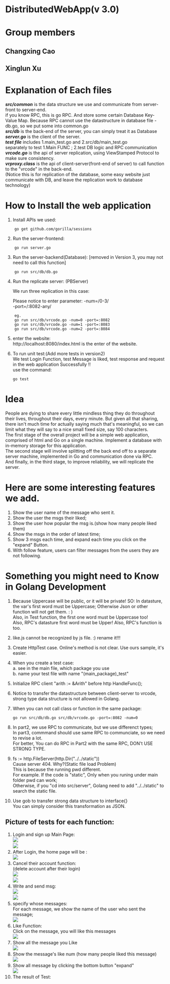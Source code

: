 # DistributedWebApp(v 3.0)
# Group members
## Changxing Cao
## Xinglun Xu

# Explanation of Each files
***src/common*** is the data structure we use and communicate from server-front to server-end.   
      if you know RPC, this is go RPC. And store some certain Database Key-Value Map. Because RPC cannot use the datastructure in database file - db.go, so we put some into common.go  
***src/db***  is the back-end of the server, you can simply treat it as Database  
***server.go*** is the client of the server.    
***test file*** includes 1.main_test.go and 2.src/db/main_test.go    
      separately to test 1.Main FUNC ; 2.test DB logic and RPC communication   
***vrcode.go*** is the api of server replication, using ViewStamped Protocol to make sure consistency.  
***vrproxy.class*** is the api of client-server(front-end of server) to call function to the "vrcode" in the back-end.  
      (Notice this is for replication of the database, some easy website just communicate with DB, and leave the replication work to database technology)


# How to Install the web application
1.  Install APIs we used:   
```
    go get github.com/gorilla/sessions    
```           


2.  Run the server-frontend:
```
    go run server.go      
```

3.  Run the server-backend(Database): [removed in Version 3, you may not need to call this function]
```
    go run src/db/db.go
```

4.  Run the replicate server: (PBServer)

    We run three replication in this case:

    Please notice to enter parameter:
    -num=/0-3/  
    -port=/:8082-any/
```
    eg.
    go run src/db/vrcode.go -num=0 -port=:8082
    go run src/db/vrcode.go -num=1 -port=:8083
    go run src/db/vrcode.go -num=2 -port=:8084

```

5.  enter the website:        
    http://localhost:8080/index.html is the enter of the website.

6.  To run unit test:(Add more tests in version2)       
    We test Login Function, test Message is liked, test response and request in the web application Successfully !!                 
    use the command:         
    ```   
    go test
    ```



# Idea       
People are dying to share every little mindless thing they do throughout their lives, throughout their days, every minute. But given all that sharing, there isn't much time for actually saying much that's meaningful, so we can limit what they will say to a nice small fixed size, say 100 characters.   
The first stage of the overall project will be a simple web application, comprised of html and Go on a single machine. Implement a database with in-memory storage for this application.   
The second stage will involve splitting off the back end off to a separate server machine, implemented in Go and communication done via RPC.    
And finally, in the third stage, to improve reliability, we will replicate the server.    


# Here are some interesting features we add.       
1.  Show the user name of the message who sent it.
2.  Show the user the msgs their liked;
3.  Show the user how popular the msg is.(show how many people liked them)
4.  Show the msgs in the order of latest time;
5.  Show 3 msgs each time, and expand each time you click on the "expand" Button.
6.  With follow feature, users can filter messages from the users they are not following.


# Something you might need to Know in Golang Development
1.  Because Uppercase will be public, or it will be private! SO:
    In datasture, the var's first word must be Uppercase; Otherwise Json or other function will not get them. : )         
    Also, in Test function, the first one word must be Uppercase too!  
    Also, RPC's datasture first word must be Upper!
    Also, RPC's function is too.
2.  like.js cannot be recognized by js file. :) rename it!!!
3.  Create HttpTest case. Online's method is not clear. Use ours sample, it's easier.
4.  When you create a test case:					
	 a. see in the main file, which package you use					
	 b. name your test file with name "(main_package)_test"
5. 	Initialize RPC client "arith := &Arith" before http HandleFunc();   
6.  Notice to transfer the datastructure between client-server to vrcode, strong type data structure is not allowed in Golang.
7.  When you can not call class or function in the same package:    
    ```
    go run src/db/db.go src/db/vrcode.go -port=:8082 -num=0
    ```
8.  In part2, we use RPC to communicate, but we use differenct types;  
    In part3, commmand should use same RPC to communciate, so we need to revise a lot.  
    For better, You can do RPC in Part2 with the same RPC, DON't USE STRONG TYPE.
9.  fs := http.FileServer(http.Dir("../../static"))    
    Cause server 404. Why?(Static file load Problem)     
    This is because the running pwd different.   
    For example. If the code is "static", Only when you runing under main folder pwd can work;    
    Otherwise, if you "cd into src/server", Golang need to add "../../static" to search the static file.  

10. Use gob to transfer strong data structure to interface{}  
    You can simply consider this transformation as JSON.  


## Picture of tests for each function:
1.  Login and sign up Main Page:              
![](img/img01.png)      
![](img/img11.png)   
2.  After Login, the home page will be :        
![](img/img02.png)  
3.  Cancel their account function:              
    (delete account after their login)                  
![](img/img03.jpeg)       
![](img/img04.png)    
4.   Write and send msg:            
![](img/img05.png)         
![](img/img06.png)     
5.  specify whose messages:                 
    For each message, we show the name of the user who sent the message;                  
![](img/img07.jpeg)           
6.  Like Function:            
    Click on the message, you will like this messages             
![](img/img08.png)              
7.  Show all the message you Like           
![](img/img10.png)      
8.  Show the message's like num (how many people liked this message)              
![](img/img09.png)      
9.  Show all message by clicking the bottom button "expand"           
![](img/img12.png)				
10. The result of Test:
